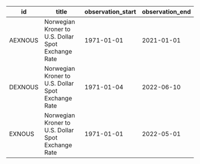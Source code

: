 | id      | title                                              | observation_start   | observation_end   |
|---------|----------------------------------------------------|---------------------|-------------------|
| AEXNOUS | Norwegian Kroner to U.S. Dollar Spot Exchange Rate | 1971-01-01          | 2021-01-01        |
| DEXNOUS | Norwegian Kroner to U.S. Dollar Spot Exchange Rate | 1971-01-04          | 2022-06-10        |
| EXNOUS  | Norwegian Kroner to U.S. Dollar Spot Exchange Rate | 1971-01-01          | 2022-05-01        |